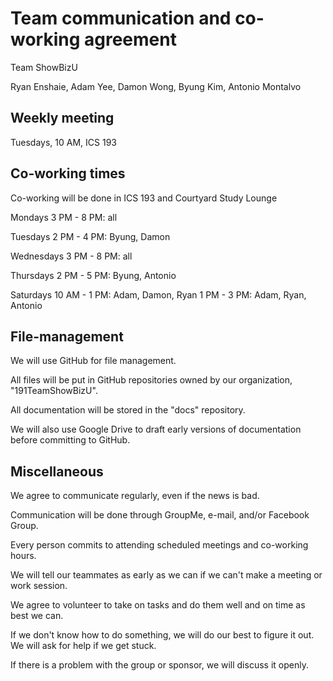 # Team communication and co-working agreement

Team ShowBizU

Ryan Enshaie, Adam Yee, Damon Wong, Byung Kim, Antonio Montalvo

## Weekly meeting

Tuesdays, 10 AM, ICS 193

## Co-working times

Co-working will be done in ICS 193 and Courtyard Study Lounge

Mondays
3 PM - 8 PM: all

Tuesdays
2 PM - 4 PM: Byung, Damon

Wednesdays
3 PM - 8 PM: all

Thursdays
2 PM - 5 PM: Byung, Antonio

Saturdays
10 AM - 1 PM: Adam, Damon, Ryan
1 PM - 3 PM: Adam, Ryan, Antonio

## File-management

We will use GitHub for file management.

All files will be put in GitHub repositories owned by our organization, "191TeamShowBizU".

All documentation will be stored in the "docs" repository.

We will also use Google Drive to draft early versions of documentation before committing to GitHub.

## Miscellaneous

We agree to communicate regularly, even if the news is bad.

Communication will be done through GroupMe, e-mail, and/or Facebook Group.

Every person commits to attending scheduled meetings and co-working hours.

We will tell our teammates as early as we can if we can't make a meeting or work session.

We agree to volunteer to take on tasks and do them well and on time as best we can.

If we don't know how to do something, we will do our best to figure it out. We will ask for help if we get stuck.

If there is a problem with the group or sponsor, we will discuss it openly.
